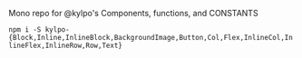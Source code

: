 Mono repo for @kylpo's Components, functions, and CONSTANTS

`npm i -S kylpo-{Block,Inline,InlineBlock,BackgroundImage,Button,Col,Flex,InlineCol,InlineFlex,InlineRow,Row,Text}`
